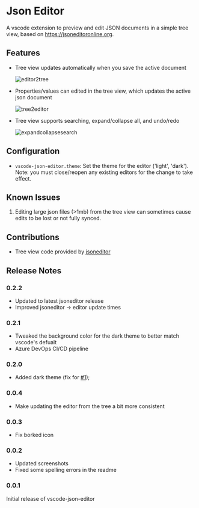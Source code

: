 # Json Editor

A vscode extension to preview and edit JSON documents in a simple tree view, based on <https://jsoneditoronline.org>.

## Features

- Tree view updates automatically when you save the active document

    ![editor2tree](https://i.imgur.com/w0KI7QW.gif)

- Properties/values can edited in the tree view, which updates the active json document

    ![tree2editor](https://i.imgur.com/t7aPUTf.gif)

- Tree view supports searching, expand/collapse all, and undo/redo

    ![expandcollapsesearch](https://i.imgur.com/qa1hYbu.gif)

## Configuration

- `vscode-json-editor.theme`: Set the theme for the editor ('light', 'dark'). Note: you must close/reopen any existing editors for the change to take effect.

## Known Issues

1. Editing large json files (>1mb) from the tree view can sometimes cause edits to be lost or not fully synced.

## Contributions

- Tree view code provided by [jsoneditor](https://github.com/josdejong/jsoneditor)

## Release Notes

### 0.2.2

- Updated to latest jsoneditor release
- Improved jsoneditor -> editor update times

### 0.2.1

- Tweaked the background color for the dark theme to better match vscode's defualt
- Azure DevOps CI/CD pipeline

### 0.2.0

- Added dark theme (fix for [#1](https://github.com/sunmorgus/vscode-json-editor/issues/1));

### 0.0.4

- Make updating the editor from the tree a bit more consistent

### 0.0.3

- Fix borked icon

### 0.0.2

- Updated screenshots
- Fixed some spelling errors in the readme

### 0.0.1

Initial release of vscode-json-editor
